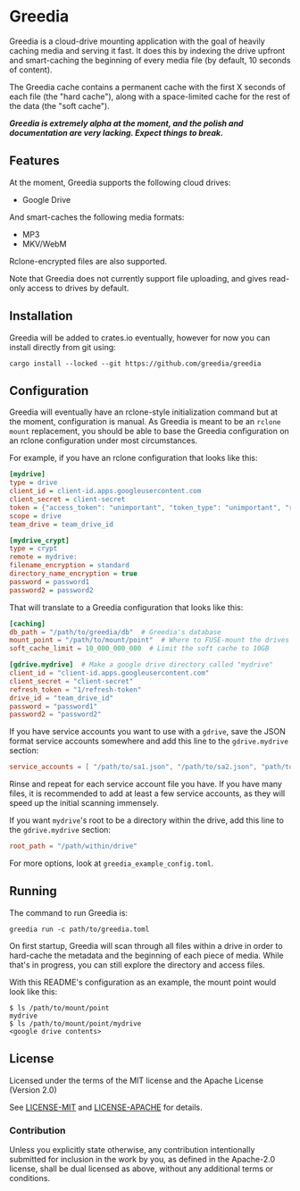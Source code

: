 # Greedia

Greedia is a cloud-drive mounting application with the goal of heavily caching media and serving it fast. It does this by indexing the drive upfront and smart-caching the beginning of every media file (by default, 10 seconds of content).

The Greedia cache contains a permanent cache with the first X seconds of each file (the "hard cache"), along with
a space-limited cache for the rest of the data (the "soft cache").

***Greedia is extremely alpha at the moment, and the polish and documentation are very lacking. Expect things to break.***

## Features

At the moment, Greedia supports the following cloud drives:

- Google Drive

And smart-caches the following media formats:

- MP3
- MKV/WebM

Rclone-encrypted files are also supported.

Note that Greedia does not currently support file uploading, and gives read-only access to drives by default.

## Installation

Greedia will be added to crates<span>.io eventually, however for now you can install directly from git using:

```
cargo install --locked --git https://github.com/greedia/greedia
```

## Configuration

Greedia will eventually have an rclone-style initialization command but at the moment, configuration is manual.
As Greedia is meant to be an `rclone mount` replacement, you should be able to base the Greedia configuration on an rclone configuration under most circumstances.

For example, if you have an rclone configuration that looks like this:

```ini
[mydrive]
type = drive
client_id = client-id.apps.googleusercontent.com
client_secret = client-secret
token = {"access_token": "unimportant", "token_type": "unimportant", "refresh_token": "1/refresh-token", "expiry": "unimportant"}
scope = drive
team_drive = team_drive_id

[mydrive_crypt]
type = crypt
remote = mydrive:
filename_encryption = standard
directory_name_encryption = true
password = password1
password2 = password2
```

That will translate to a Greedia configuration that looks like this:

```toml
[caching]
db_path = "/path/to/greedia/db"  # Greedia's database
mount_point = "/path/to/mount/point"  # Where to FUSE-mount the drives
soft_cache_limit = 10_000_000_000  # Limit the soft cache to 10GB

[gdrive.mydrive]  # Make a google drive directory called "mydrive"
client_id = "client-id.apps.googleusercontent.com"
client_secret = "client-secret"
refresh_token = "1/refresh-token"
drive_id = "team_drive_id"
password = "password1"
password2 = "password2"
```

If you have service accounts you want to use with a `gdrive`, save the JSON format service accounts somewhere and add this line to the `gdrive.mydrive` section:

```toml
service_accounts = [ "/path/to/sa1.json", "/path/to/sa2.json", "path/to/sa3.json" ]
```

Rinse and repeat for each service account file you have. If you have many files, it is recommended to add at least a few service accounts, as they will speed up the initial scanning immensely.

If you want `mydrive`'s root to be a directory within the drive, add this line to the `gdrive.mydrive` section:
```toml
root_path = "/path/within/drive"
```

For more options, look at `greedia_example_config.toml`.

## Running

The command to run Greedia is:

```
greedia run -c path/to/greedia.toml
```

On first startup, Greedia will scan through all files within a drive in order to hard-cache the metadata and the beginning of each piece of media. While that's in progress, you can still explore the directory and access files.

With this README's configuration as an example, the mount point would look like this:

```
$ ls /path/to/mount/point
mydrive
$ ls /path/to/mount/point/mydrive
<google drive contents>
```

## License

Licensed under the terms of the MIT license and the Apache License (Version 2.0)

See [LICENSE-MIT](LICENSE-MIT) and [LICENSE-APACHE](LICENSE-APACHE) for details.

### Contribution

Unless you explicitly state otherwise, any contribution intentionally submitted
for inclusion in the work by you, as defined in the Apache-2.0 license, shall be dual licensed as above, without any
additional terms or conditions.